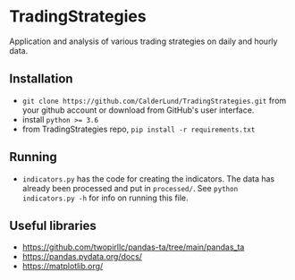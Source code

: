 # TradingStrategies
Application and analysis of various trading strategies on daily and hourly data.

## Installation
* `git clone https://github.com/CalderLund/TradingStrategies.git` from your github account or download from GitHub's user interface.
* install `python >= 3.6`
* from TradingStrategies repo, `pip install -r requirements.txt`

## Running
* `indicators.py` has the code for creating the indicators. The data has already been processed and put in `processed/`. See `python indicators.py -h` for info on running this file.

## Useful libraries
* https://github.com/twopirllc/pandas-ta/tree/main/pandas_ta
* https://pandas.pydata.org/docs/
* https://matplotlib.org/
